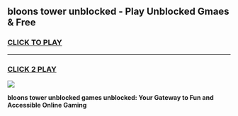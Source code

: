 
## bloons tower unblocked - Play Unblocked Gmaes & Free
<h3>
<a href="https://news.freeplayer.one?title=bloons_tower_unblocked&ref=16F">CLICK TO PLAY</a></h3>
<hr>

<h3>
<a href="https://news.freeplayer.one?title=bloons_tower_unblocked&ref=16F">CLICK 2 PLAY</a>
  
</h3>

<a href="https://news.freeplayer.one?title=bloons_tower_unblocked&ref=16F/"><img src="https://clearcache.store/games.png"></a>


**bloons tower unblocked games unblocked: Your Gateway to Fun and Accessible Online Gaming**
